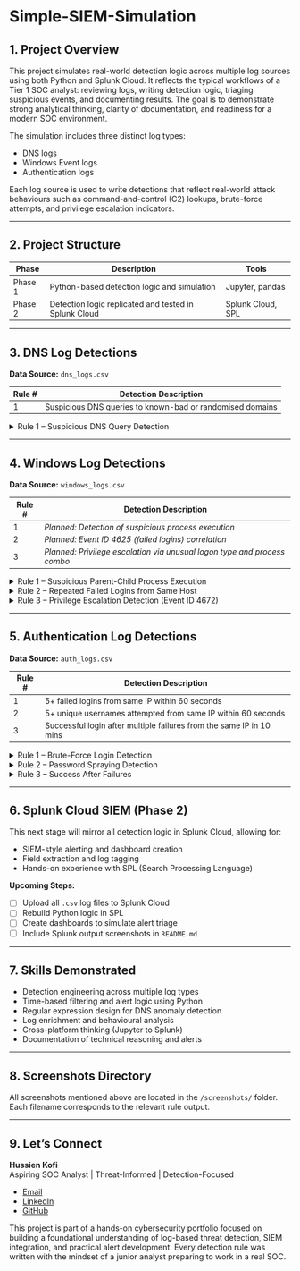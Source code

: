 # Simple-SIEM-Simulation

## 1. Project Overview

This project simulates real-world detection logic across multiple log sources using both Python and Splunk Cloud. It reflects the typical workflows of a Tier 1 SOC analyst: reviewing logs, writing detection logic, triaging suspicious events, and documenting results. The goal is to demonstrate strong analytical thinking, clarity of documentation, and readiness for a modern SOC environment.

The simulation includes three distinct log types:
- DNS logs
- Windows Event logs
- Authentication logs

Each log source is used to write detections that reflect real-world attack behaviours such as command-and-control (C2) lookups, brute-force attempts, and privilege escalation indicators.

---

## 2. Project Structure

| Phase      | Description                                          | Tools             |
|------------|------------------------------------------------------|-------------------|
| Phase 1    | Python-based detection logic and simulation          | Jupyter, pandas   |
| Phase 2    | Detection logic replicated and tested in Splunk Cloud| Splunk Cloud, SPL |

---

## 3. DNS Log Detections  
**Data Source:** `dns_logs.csv`

| Rule # | Detection Description |
|--------|------------------------|
| 1 | Suspicious DNS queries to known-bad or randomised domains |

<details>
<summary>Rule 1 – Suspicious DNS Query Detection</summary>

**Analyst Note:**  
This rule identifies potentially malicious DNS requests. It looks for domains that contain suspicious keywords (e.g., `.ru`, `.xyz`, `malicious`) or appear to be base64-like encoded strings. These types of queries are often linked to malware attempting to contact its command-and-control servers.

To reduce noise, we also filter for DNS response codes like `NXDOMAIN` or `SERVFAIL`, which indicate failed lookups—often a sign of malware probing for non-existent domains.

**Logic Summary:**
- Search for suspicious TLDs and strings
- Match base64-style domains using regex
- Filter only failed DNS lookups to reduce false positives

<details>
<summary>View DNS Rule 1 Screenshots</summary>

_Preview of Raw DNS Logs_  
![Preview](screenshots/jupyter/dns/dns_logs_preview.png)

_Suspicious Queries (Part 1)_  
![Part 1](screenshots/jupyter/dns/dns_rule1_suspicious_queries(1).png)

_Suspicious Queries (Part 2)_  
![Part 2](screenshots/jupyter/dns/dns_rule1_suspicious_queries(2).png)

</details>

</details>

---

## 4. Windows Log Detections  
**Data Source:** `windows_logs.csv`

| Rule # | Detection Description |
|--------|------------------------|
| 1 | _Planned: Detection of suspicious process execution_ |
| 2 | _Planned: Event ID 4625 (failed logins) correlation_ |
| 3 | _Planned: Privilege escalation via unusual logon type and process combo_ |

<details>
<summary>Rule 1 – Suspicious Parent-Child Process Execution</summary>

**Analyst Note:**  
This detection flags potentially malicious behaviour where a trusted parent process (like `explorer.exe`, `winword.exe`, or `outlook.exe`) spawns suspicious child processes such as `powershell.exe`, `cmd.exe`, or `certutil.exe`. These combinations often indicate post-exploitation activity, phishing payloads, or living-off-the-land (LOLBins) abuse.

**Logic Summary:**
- Create a simulated `parent_process` column (real-world logs should contain this field)
- Convert all process names to lowercase for reliable comparison
- Filter rows where the parent is trusted and child is suspicious
- Alert if any such parent-child pair is found

<details>
<summary>View Windows Rule 1 Screenshots</summary>

_Preview of Raw Windows Logs_  
![Preview](screenshots/jupyter/windows/windows_logs_preview.png)

_Detection Logic (Part 1)_  
![Logic](screenshots/jupyter/windows/windows_rule1_logic.png)

_Detection Output (Part 2)_  
![Output](screenshots/jupyter/windows/windows_rule1_output.png)

</details>

</details>

<details>
<summary>Rule 2 – Repeated Failed Logins from Same Host</summary>

**Analyst Note:**  
This rule identifies brute-force style activity by detecting multiple failed login attempts from the same host within a short time window. Using Event ID 4625 (failed logons), it simulates detection of account compromise attempts and poor password hygiene.

**Logic Summary:**
- Filter Event ID 4625 from Windows logs
- Group events by `host`
- Trigger alert if 5+ failed logins occur within 2 minutes

<details>
<summary>View Windows Rule 2 Screenshots</summary>

_Detection Logic_  
![Logic](screenshots/jupyter/windows/windows_rule2_failed_logins_logic.png)

_Detection Output_  
![Output](screenshots/jupyter/windows/windows_rule2_failed_logins_output.png)

</details>

</details>

<details>
<summary>Rule 3 – Privilege Escalation Detection (Event ID 4672)</summary>

**Analyst Note:**  
This rule identifies suspicious privilege escalation events by filtering for `event_id` 4672 (special privileges assigned) and correlating it with usernames and hostnames that typically shouldn’t perform elevated actions (e.g. `guest`, `test`, `svc_account`, or HR/Finance endpoints). This aligns with post-exploitation behaviour like privilege abuse.

**Logic Summary:**
- Filter logs for `event_id` 4672
- Flag events where:
  - The username is suspicious (e.g. guest, test, etc.)
  - The host is unusual (e.g. HR-PC, FINANCE-LAPTOP)
- Display timestamp, user, host, and privilege used

<details>
<summary>View Windows Rule 3 Screenshots</summary>

_Detection Logic_  
![Logic](screenshots/jupyter/windows/windows_rule3_privilege_escalation_logic.png)

_Detection Output_  
![Output](screenshots/jupyter/windows/windows_rule3_privilege_escalation_output.png)

</details>

</details>


---

## 5. Authentication Log Detections  
**Data Source:** `auth_logs.csv`

| Rule # | Detection Description |
|--------|------------------------|
| 1 | 5+ failed logins from same IP within 60 seconds |
| 2 | 5+ unique usernames attempted from same IP within 60 seconds |
| 3 | Successful login after multiple failures from the same IP in 10 mins |

<details>
<summary>Rule 1 – Brute-Force Login Detection</summary>

**Analyst Note:**  
This rule identifies brute-force behaviour by flagging 5 or more failed login attempts from the same IP address within one minute. This is a common first step in account compromise attempts.

**Logic Summary:**
- Filter logins with status 'FAIL'
- Group by source IP and timestamp
- Trigger alert if 5+ events occur within 60 seconds

**Screenshot:**  
_Add relevant screenshot from `auth_rule1_bruteforce_output.png`_

</details>

<details>
<summary>Rule 2 – Password Spraying Detection</summary>

**Analyst Note:**  
Detects horizontal spraying attacks where multiple usernames are targeted from one IP in a short window. Unlike brute-force, this technique avoids locking any one account but still tests weak passwords.

**Logic Summary:**
- Count unique usernames attempted from one IP
- Trigger alert if 5+ usernames are attempted in 1 minute

**Screenshot:**  
_Add relevant screenshot from `auth_rule2_passwordspray_output.png`_

</details>

<details>
<summary>Rule 3 – Success After Failures</summary>

**Analyst Note:**  
Flags suspicious successful logins that were immediately preceded by 3 or more failures from the same source IP within the past 10 minutes. This pattern often indicates a guessed or compromised password.

**Logic Summary:**
- Check if a success is preceded by recent failures
- Filter for same IP and narrow time window

**Screenshot:**  
_Add relevant screenshot from `auth_rule3_success_after_fail.png`_

</details>

---

## 6. Splunk Cloud SIEM (Phase 2)

This next stage will mirror all detection logic in Splunk Cloud, allowing for:
- SIEM-style alerting and dashboard creation
- Field extraction and log tagging
- Hands-on experience with SPL (Search Processing Language)

**Upcoming Steps:**
- [ ] Upload all `.csv` log files to Splunk Cloud
- [ ] Rebuild Python logic in SPL
- [ ] Create dashboards to simulate alert triage
- [ ] Include Splunk output screenshots in `README.md`

---

## 7. Skills Demonstrated

- Detection engineering across multiple log types
- Time-based filtering and alert logic using Python
- Regular expression design for DNS anomaly detection
- Log enrichment and behavioural analysis
- Cross-platform thinking (Jupyter to Splunk)
- Documentation of technical reasoning and alerts

---

## 8. Screenshots Directory

All screenshots mentioned above are located in the `/screenshots/` folder. Each filename corresponds to the relevant rule output.

---

## 9. Let’s Connect

**Hussien Kofi**  
Aspiring SOC Analyst | Threat-Informed | Detection-Focused

- [Email](mailto:Hussienkofi@gmail.com)  
- [LinkedIn](https://www.linkedin.com/in/hussien-kofi-99a012330/)  
- [GitHub](https://github.com/Hussien-K11)

This project is part of a hands-on cybersecurity portfolio focused on building a foundational understanding of log-based threat detection, SIEM integration, and practical alert development. Every detection rule was written with the mindset of a junior analyst preparing to work in a real SOC.
